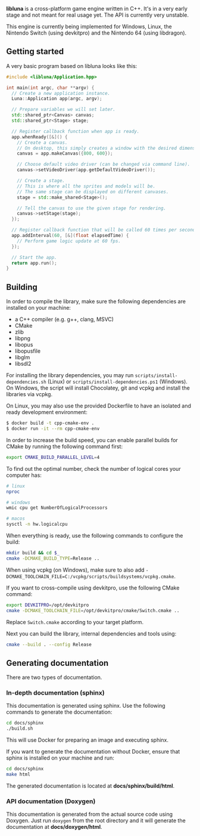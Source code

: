 **libluna** is a cross-platform game engine written in C++.
It's in a very early stage and not meant for real usage yet.
The API is currently very unstable.

This engine is currently being implemented for Windows, Linux, the Nintendo
Switch (using devkitpro) and the Nintendo 64 (using libdragon).

## Getting started

A very basic program based on libluna looks like this:

```cpp
#include <libluna/Application.hpp>

int main(int argc, char **argv) {
  // Create a new application instance.
  Luna::Application app(argc, argv);

  // Prepare variables we will set later.
  std::shared_ptr<Canvas> canvas;
  std::shared_ptr<Stage> stage;

  // Register callback function when app is ready.
  app.whenReady([&]() {
    // Create a canvas.
    // On desktop, this simply creates a window with the desired dimensions.
    canvas = app.makeCanvas({800, 600});

    // Choose default video driver (can be changed via command line).
    canvas->setVideoDriver(app.getDefaultVideoDriver());

    // Create a stage.
    // This is where all the sprites and models will be.
    // The same stage can be displayed on different canvases.
    stage = std::make_shared<Stage>();

    // Tell the canvas to use the given stage for rendering.
    canvas->setStage(stage);
  });

  // Register callback function that will be called 60 times per second.
  app.addInterval(60, [&](float elapsedTime) {
    // Perform game logic update at 60 fps.
  });

  // Start the app.
  return app.run();
}
```

## Building

In order to compile the library, make sure the following dependencies are
installed on your machine:

- a C++ compiler (e.g. g++, clang, MSVC)
- CMake
- zlib
- libpng
- libopus
- libopusfile
- libglm
- libsdl2

For installing the library dependencies, you may run
`scripts/install-dependencies.sh` (Linux) or `scripts/install-dependencies.ps1`
(Windows). On Windows, the script will install Chocolatey, git and vcpkg and
install the libraries via vcpkg.

On Linux, you may also use the provided Dockerfile to have an isolated and ready
development environment:

```sh
$ docker build -t cpp-cmake-env .
$ docker run -it --rm cpp-cmake-env
```

In order to increase the build speed, you can enable parallel builds for CMake
by running the following command first:

```sh
export CMAKE_BUILD_PARALLEL_LEVEL=4
```

To find out the optimal number, check the number of logical cores your computer
has:

```sh
# linux
nproc

# windows
wmic cpu get NumberOfLogicalProcessors

# macos
sysctl -n hw.logicalcpu
```

When everything is ready, use the following commands to configure the build:

```sh
mkdir build && cd $_
cmake -DCMAKE_BUILD_TYPE=Release ..
```

When using vcpkg (on Windows), make sure to also add
`-DCMAKE_TOOLCHAIN_FILE=C:/vcpkg/scripts/buildsystems/vcpkg.cmake`.

If you want to cross-compile using devkitpro, use the following CMake command:

```sh
export DEVKITPRO=/opt/devkitpro
cmake -DCMAKE_TOOLCHAIN_FILE=/opt/devkitpro/cmake/Switch.cmake ..
```

Replace `Switch.cmake` according to your target platform.

Next you can build the library, internal dependencies and tools using:

```sh
cmake --build . --config Release
```

## Generating documentation

There are two types of documentation.

### In-depth documentation (sphinx)

This documentation is generated using sphinx. Use the following commands to
generate the documentation:

```sh
cd docs/sphinx
./build.sh
```

This will use Docker for preparing an image and executing sphinx.

If you want to generate the documentation without Docker, ensure that sphinx is
installed on your machine and run:

```sh
cd docs/sphinx
make html
```

The generated documentation is located at **docs/sphinx/build/html**.

### API documentation (Doxygen)

This documentation is generated from the actual source code using Doxygen.
Just run `doxygen` from the root directory and it will generate the
documentation at **docs/doxygen/html**.
